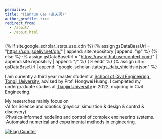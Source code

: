 ```yaml
---
permalink: /
title: "Tianrun Gao (高天润)"
author_profile: true
redirect_from: 
  - /about/
  - /about.html
---
```


{% if site.google_scholar_stats_use_cdn %}
{% assign gsDataBaseUrl = "https://cdn.jsdelivr.net/gh/" | append: site.repository | append: "@" %}
{% else %}
{% assign gsDataBaseUrl = "https://raw.githubusercontent.com/" | append: site.repository | append: "/" %}
{% endif %}
{% assign url = gsDataBaseUrl | append: "google-scholar-stats/gs_data_shieldsio.json" %}

<span class='anchor' id='about-me'></span>

I am currently a third year master student at [School of Civil Engineering, Tongji University](https://civileng.tongji.edu.cn/main.htm), advised by Prof. Hongwei Huang. I completed my undergraduate studies at [Tianjin University](https://www.tju.edu.cn/index.htm) in 2022, majoring in Civil Engineering. 

My researches mainly focus on:                                                                                                                              
·AI for Science and robotics (physical simulation & design & control & discovery).                   
·Physics-informed modeling and control of complex engineering systems.                      
·Automated numerical and experimental methods in engineering.


<a href="https://info.flagcounter.com/1Me8"><img src="https://s05.flagcounter.com/count2/1Me8/bg_B8EEFF/txt_0E1A6B/border_000000/columns_2/maxflags_8/viewers_0/labels_0/pageviews_0/flags_0/percent_0/" alt="Flag Counter" border="0"></a>



